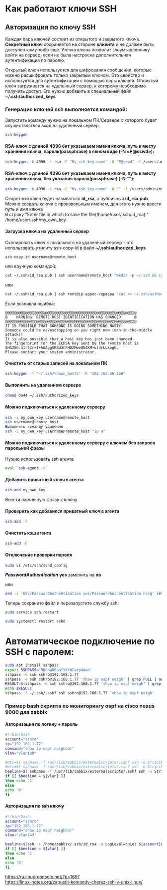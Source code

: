 # Как работают ключи SSH  
## Авторизация по ключу SSH

Каждая пара ключей состоит из открытого и закрытого ключа. **Секретный ключ** сохраняется на стороне **клиента** и не должен быть доступен кому-либо еще. 
Утечка ключа позволит злоумышленнику войти на сервер, если не была настроена дополнительная аутентификация по паролю.  

Открытый ключ используется для шифрования сообщений, которые можно расшифровать только закрытым ключом. Это свойство и используется для аутентификации с помощью пары ключей. 
Открытый ключ загружается на удаленный сервер, к которому необходимо получить доступ. 
Его нужно добавить в специальный файл **~/.ssh/authorized_keys**  

### Генерация ключей ssh выполняется командой:  
Запустить команду нужно на локальном ПК/Сервере с которого будет осуществляться вход на удаленный сервер.  

``` bash 
ssh-keygen 
```

#### RSA-ключ с длиной 4096 бит указываем именя ключа, путь к месту хранения ключа, пароль(passphrase) в явном виде (-N «P@sswd»):
``` bash 
ssh-keygen -b 4096 -t rsa -C "My_ssh_key-name" -N "P@sswd" -f /users/admin/my_ssh_key
```

#### RSA-ключ с длиной 4096 бит указываем именя ключа, путь к месту хранения ключа, без указания пароля(passphrase) (-N ""):
``` bash 
ssh-keygen -b 4096 -t rsa -C "My_ssh_key-name" -N "" -f /users/admin/my_ssh_key
```
 
 Секретный ключ будет называться **id_rsa**, а публичный **id_rsa.pub**.  
 Можно создать ключи с произвольным именем, для этого нужно ввести путь и имя ключа  
 В строку "Enter file in which to save the file(/home/user/.ssh/id_rsa):" /home/user/.ssh/my_own_key  
 
 #### Загрузка ключа на удаленный сервер
 Скопировать ключ с локального на удаленный сервер - это использовать утилиту ssh-copy-id  в файл **~/.ssh/authorized_keys**
 
``` bash  
ssh-copy-id username@remote_host
```
или вручную командой: 

``` bash 
cat ~/.ssh/id_rsa.pub | ssh username@remote_host "mkdir -p ~/.ssh && cat >> ~/.ssh/authorized_keys"  
```

или

``` bash 
cat ~/.ssh/id_rsa.pub | ssh root@ip-адрес-сервера 'cat >> ~/.ssh/authorized_keys'  
```
Если возникла ошибка:  

```
@@@@@@@@@@@@@@@@@@@@@@@@@@@@@@@@@@@@@@@@@@@@@@@@@@@@@@@@@@@
@    WARNING: REMOTE HOST IDENTIFICATION HAS CHANGED!     @
@@@@@@@@@@@@@@@@@@@@@@@@@@@@@@@@@@@@@@@@@@@@@@@@@@@@@@@@@@@
IT IS POSSIBLE THAT SOMEONE IS DOING SOMETHING NASTY!
Someone could be eavesdropping on you right now (man-in-the-middle attack)!
It is also possible that a host key has just been changed.
The fingerprint for the ECDSA key sent by the remote host is
SHA256:nIr5Cr+I+hWAggSRBd3CFHQZMweQN4XM+ul4rLLkog0.
Please contact your system administrator.  
```
#### Очистить от старых записей на локальном ПК

``` bash
ssh-keygen -f "~/.ssh/known_hosts" -R "192.168.56.150"
```
#### Выполнить на удаленном сервере

``` bash
chmod 0644 ~/.ssh/authorized_keys
```

#### Можно подключаться к удаленному серверу

``` bash
ssh -i my_own_key username@remote_host
ssh username@remote_host
Выполнить команду удаленно
ssh -i my_own_key username@remote_host "ip a"
```

#### Можно подключаться к удаленному серверу с ключем без запроса парольной фразы
Нужно использовать ssh агента  

``` bash
eval `ssh-agent -s`
```
#### Добавить приватный ключ в агента

```bash
ssh-add my_own_key
```
Ввести парольную фразу к ключу  

#### Проверить как добавился приватный ключ в агента

```bash
ssh-add -l
```

#### Очистить кэш агента

```bash
ssh-add -D
```

#### Отключение проверки пароля

``` bash
sudo vi /etc/ssh/sshd_config
```

_**PasswordAuthentication**_ **yes**  заменить на **no**  

или   

``` bash
sed -i '65s/PasswordAuthentication yes/PasswordAuthentication no/g' /etc/ssh/sshd_config  
```

Теперь сохраните файл и перезапустите службу ssh:  

``` bash
sudo service ssh restart  
 ```
 ``` bash
sudo systemctl restart sshd
 ```

# Автоматическое подключение по SSH с паролем: 

``` bash
sudo apt install sshpass
export SSHPASS='5BdbWO0oufYXrHCazp4Awn'
sshpass -e ssh sshro@192.168.1.77
sshpass -e ssh sshro@192.168.1.77 'show ip ospf neigh' | grep FULL | awk ' {print $7}' | wc -l
RESULT=$(sshpass -e ssh sshro@192.168.1.77 'show ip ospf neigh' | grep FULL | awk ' {print $7}' | wc -l)
echo $RESULT
sshpass -f ~/.ssh/.sshf ssh sshro@192.168.1.77 'show ip ospf neigh'
 ```

### Пример bash скрипта по мониторингу ospf на cisco nexus 9000 для zabbix
#### Авторизация по логину + пароль

```bash
#!/bin/bash
account="sshro"
ip="192.168.1.77"
command="show ip ospf neighbor"
vlan="Vlan100"

#mts=$( sshpass -f /usr/lib/zabbix/externalscripts/.sshf ssh -o StrictHostKeyChecking=no -o UserKnownHostsFile=/dev/null -o LogLevel=quiet sshro@10.250.1.77 'show ip ospf neigh' | grep FULL | awk '{print $7}' | grep 'Vlan100')
#mts=$( sshpass -f /usr/lib/zabbix/externalscripts/.sshf ssh -o StrictHostKeyChecking=no -o UserKnownHostsFile=/dev/null -o LogLevel=quiet ${account}@${ip} 'show ip ospf neigh' | grep FULL | awk '{print $7}' | grep 'Vlan100')
beeline=$( sshpass -f /usr/lib/zabbix/externalscripts/.sshf ssh -o StrictHostKeyChecking=no -o UserKnownHostsFile=/dev/null -o LogLevel=quiet ${account}@${ip} ${command} | grep FULL | awk '{print $7}' | grep ${vlan})
if [[ $beeline = ${vlan} ]]
then echo '1'
else
echo '0'
fi
```

#### Авторизация по ssh ключу

```bash
#!/bin/bash
account="sshro"
ip="192.168.1.77"
command="show ip ospf neighbor"
vlan="Vlan743"

beeline=$(ssh -i /home/zabbix/.ssh/id_rsa -o LogLevel=quiet ${account}@${ip} ${command} | grep FULL | awk '{print $7}' | grep ${vlan})
if [[ $beeline = ${vlan} ]]
then echo '1'
else
echo '0'
fi
```


https://ru.linux-console.net/?p=1697  
https://linux-notes.org/zapustit-komandy-cherez-ssh-v-unix-linux/  
 
 

